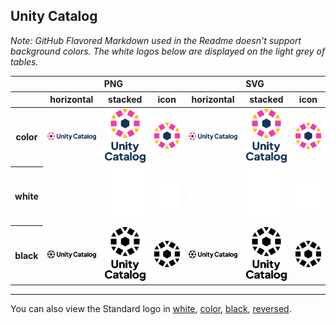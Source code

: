 ## Unity Catalog

*Note: GitHub Flavored Markdown used in the Readme doesn't support background colors. The white logos below are displayed on the light grey of tables.*

<table class="logos-table">
	<thead>
		<tr>
			<th></th>
			<th colspan="3">PNG</th>
			<th colspan="3">SVG</th>
		</tr>
		<tr>
			<th></th>
			<th>horizontal</th>
			<th>stacked</th>
			<th>icon</th>
			<th>horizontal</th>
			<th>stacked</th>
			<th>icon</th>
		</tr>
	</thead>	
    <tbody>
		<tr>
			<th>color</th>
			<td><a href="horizontal/color/png/uc_horizontal_color.png" download><img src="horizontal/color/png/uc_horizontal_color.png" width="200"></a></td>
			<td><a href="stacked/color/png/uc_stacked_color.png" download><img src="stacked/color/png/uc_stacked_color.png" width="200"></a></td>
			<td><a href="icon/color/png/uc_icon_color.png" download><img src="icon/color/png/uc_icon_color.png" width="200"></a></td>
			<td><a href="horizontal/color/svg/uc_horizontal_color.svg" download><img src="horizontal/color/svg/uc_horizontal_color.svg" width="200"></a></td>
			<td><a href="stacked/color/svg/uc_stacked_color.svg" download><img src="stacked/color/svg/uc_stacked_color.svg" width="200"></a></td>
			<td><a href="icon/color/svg/uc_icon_color.svg" download><img src="icon/color/svg/uc_icon_color.svg" width="200"></a></td>
		</tr>
		<tr>
			<th>white</th>
			<td><a href="horizontal/white/png/uc_horizontal_white.png" download><img src="horizontal/white/png/uc_horizontal_white.png" width="200"></a></td>
			<td><a href="stacked/white/png/uc_stacked_white.png" download><img src="stacked/white/png/uc_stacked_white.png" width="200"></a></td>
			<td><a href="icon/white/png/uc_icon_white.png" download><img src="icon/white/png/uc_icon_white.png" width="200"></a></td>
			<td><a href="horizontal/white/svg/uc_horizontal_white.svg" download><img src="horizontal/white/svg/uc_horizontal_white.svg" width="200"></a></td>
			<td><a href="stacked/white/svg/uc_stacked_white.svg" download><img src="stacked/white/svg/uc_stacked_white.svg" width="200"></a></td>
			<td><a href="icon/white/svg/uc_icon_white.svg" download><img src="icon/white/svg/uc_icon_white.svg" width="200"></a></td>
		</tr>
		<tr>
			<th>black</th>
			<td><a href="horizontal/black/png/uc_horizontal_black.png" download><img src="horizontal/black/png/uc_horizontal_black.png" width="200"></a></td>
			<td><a href="stacked/black/png/uc_stacked_black.png" download><img src="stacked/black/png/uc_stacked_black.png" width="200"></a></td>
			<td><a href="icon/black/png/uc_icon_black.png" download><img src="icon/black/png/uc_icon_black.png" width="200"></a></td>
			<td><a href="horizontal/black/svg/uc_horizontal_black.svg" download><img src="horizontal/black/svg/uc_horizontal_black.svg" width="200"></a></td>
			<td><a href="stacked/black/svg/uc_stacked_black.svg" download><img src="stacked/black/svg/uc_stacked_black.svg" width="200"></a></td>
			<td><a href="icon/black/svg/uc_icon_blacksvg" download><img src="icon/black/svg/uc_icon_black.svg" width="200"></a></td>
		</tr>
	</tbody>	
</table>

<hr>

You can also view the Standard logo in [white](standard/white), [color](standard/color), [black](standard/black), [reversed](standard/reversed).

